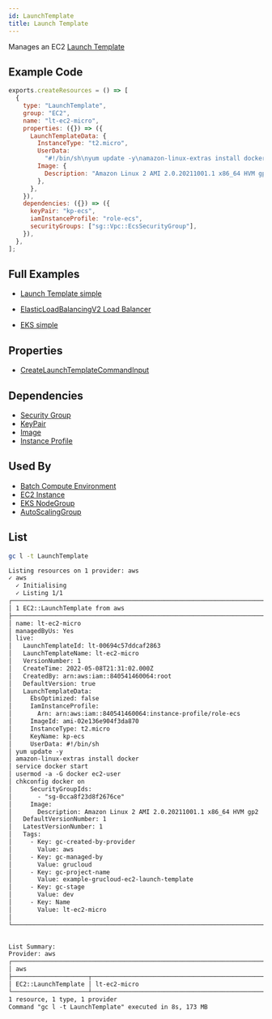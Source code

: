 ```yaml
---
id: LaunchTemplate
title: Launch Template
---
```


Manages an EC2 [Launch Template](https://console.aws.amazon.com/ec2/v2/home?#LaunchTemplates:)

## Example Code

```js
exports.createResources = () => [
  {
    type: "LaunchTemplate",
    group: "EC2",
    name: "lt-ec2-micro",
    properties: ({}) => ({
      LaunchTemplateData: {
        InstanceType: "t2.micro",
        UserData:
          "#!/bin/sh\nyum update -y\namazon-linux-extras install docker\nservice docker start\nusermod -a -G docker ec2-user\nchkconfig docker on",
        Image: {
          Description: "Amazon Linux 2 AMI 2.0.20211001.1 x86_64 HVM gp2",
        },
      },
    }),
    dependencies: ({}) => ({
      keyPair: "kp-ecs",
      iamInstanceProfile: "role-ecs",
      securityGroups: ["sg::Vpc::EcsSecurityGroup"],
    }),
  },
];
```

## Full Examples

- [Launch Template simple](https://github.com/grucloud/grucloud/blob/main/examples/aws/EC2/launchTemplate)

- [ElasticLoadBalancingV2 Load Balancer](https://github.com/grucloud/grucloud/blob/main/examples/aws/ElasticLoadBalancingV2/load-balancer)

- [EKS simple](https://github.com/grucloud/grucloud/blob/main/examples/aws/EC2/eks-simple)

## Properties

- [CreateLaunchTemplateCommandInput](https://docs.aws.amazon.com/AWSJavaScriptSDK/v3/latest/clients/client-ec2/interfaces/createlaunchtemplatecommandinput.html)

## Dependencies

- [Security Group](./SecurityGroup.md)
- [KeyPair](./KeyPair.md)
- [Image](./Image.md)
- [Instance Profile](../IAM/InstanceProfile.md)

## Used By

- [Batch Compute Environment](../Batch/ComputeEnvironment.md)
- [EC2 Instance](./Instance.md)
- [EKS NodeGroup](../EKS/NodeGroup.md)
- [AutoScalingGroup](../AutoScaling/AutoScalingGroup.md)

## List

```sh
gc l -t LaunchTemplate
```

```txt
Listing resources on 1 provider: aws
✓ aws
  ✓ Initialising
  ✓ Listing 1/1
┌───────────────────────────────────────────────────────────────────────┐
│ 1 EC2::LaunchTemplate from aws                                        │
├───────────────────────────────────────────────────────────────────────┤
│ name: lt-ec2-micro                                                    │
│ managedByUs: Yes                                                      │
│ live:                                                                 │
│   LaunchTemplateId: lt-00694c57ddcaf2863                              │
│   LaunchTemplateName: lt-ec2-micro                                    │
│   VersionNumber: 1                                                    │
│   CreateTime: 2022-05-08T21:31:02.000Z                                │
│   CreatedBy: arn:aws:iam::840541460064:root                           │
│   DefaultVersion: true                                                │
│   LaunchTemplateData:                                                 │
│     EbsOptimized: false                                               │
│     IamInstanceProfile:                                               │
│       Arn: arn:aws:iam::840541460064:instance-profile/role-ecs        │
│     ImageId: ami-02e136e904f3da870                                    │
│     InstanceType: t2.micro                                            │
│     KeyName: kp-ecs                                                   │
│     UserData: #!/bin/sh                                               │
│ yum update -y                                                         │
│ amazon-linux-extras install docker                                    │
│ service docker start                                                  │
│ usermod -a -G docker ec2-user                                         │
│ chkconfig docker on                                                   │
│     SecurityGroupIds:                                                 │
│       - "sg-0cca8f23d8f2676ce"                                        │
│     Image:                                                            │
│       Description: Amazon Linux 2 AMI 2.0.20211001.1 x86_64 HVM gp2   │
│   DefaultVersionNumber: 1                                             │
│   LatestVersionNumber: 1                                              │
│   Tags:                                                               │
│     - Key: gc-created-by-provider                                     │
│       Value: aws                                                      │
│     - Key: gc-managed-by                                              │
│       Value: grucloud                                                 │
│     - Key: gc-project-name                                            │
│       Value: example-grucloud-ec2-launch-template                     │
│     - Key: gc-stage                                                   │
│       Value: dev                                                      │
│     - Key: Name                                                       │
│       Value: lt-ec2-micro                                             │
│                                                                       │
└───────────────────────────────────────────────────────────────────────┘


List Summary:
Provider: aws
┌──────────────────────────────────────────────────────────────────────┐
│ aws                                                                  │
├─────────────────────┬────────────────────────────────────────────────┤
│ EC2::LaunchTemplate │ lt-ec2-micro                                   │
└─────────────────────┴────────────────────────────────────────────────┘
1 resource, 1 type, 1 provider
Command "gc l -t LaunchTemplate" executed in 8s, 173 MB
```
